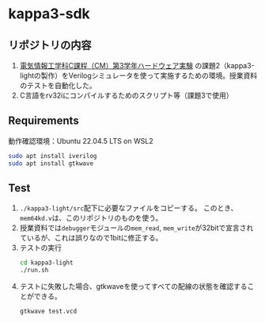 # kappa3-sdk

## リポジトリの内容

1. [電気情報工学科C課程（CM）第3学年ハードウェア実験](https://github.com/kappa3-rv32i/hw2019)
  の課題2（kappa3-lightの製作）をVerilogシミュレータを使って実施するための環境。授業資料のテストを自動化した。
1. C言語をrv32iにコンパイルするためのスクリプト等（課題3で使用）

## Requirements
動作確認環境：Ubuntu 22.04.5 LTS on WSL2
```sh
sudo apt install iverilog
sudo apt install gtkwave 
```

## Test
1. `./kappa3-light/src`配下に必要なファイルをコピーする。
  このとき、`mem64kd.v`は、このリポジトリのものを使う。
1. 授業資料では`debugger`モジュールの`mem_read`, `mem_write`が32bitで宣言されているが、これは誤りなので1bitに修正する。
1. テストの実行
    ```sh
    cd kappa3-light
    ./run.sh
    ```
1. テストに失敗した場合、gtkwaveを使ってすべての配線の状態を確認することができる。
    ```sh
    gtkwave test.vcd
    ```
